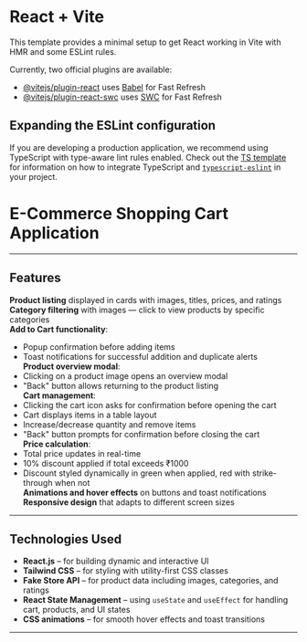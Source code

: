 # React + Vite

This template provides a minimal setup to get React working in Vite with HMR and some ESLint rules.

Currently, two official plugins are available:

- [@vitejs/plugin-react](https://github.com/vitejs/vite-plugin-react/blob/main/packages/plugin-react) uses [Babel](https://babeljs.io/) for Fast Refresh
- [@vitejs/plugin-react-swc](https://github.com/vitejs/vite-plugin-react/blob/main/packages/plugin-react-swc) uses [SWC](https://swc.rs/) for Fast Refresh

## Expanding the ESLint configuration

If you are developing a production application, we recommend using TypeScript with type-aware lint rules enabled. Check out the [TS template](https://github.com/vitejs/vite/tree/main/packages/create-vite/template-react-ts) for information on how to integrate TypeScript and [`typescript-eslint`](https://typescript-eslint.io) in your project.

# E-Commerce Shopping Cart Application



---

## Features

 **Product listing** displayed in cards with images, titles, prices, and ratings  
 **Category filtering** with images — click to view products by specific categories  
 **Add to Cart functionality**:
- Popup confirmation before adding items  
- Toast notifications for successful addition and duplicate alerts  
 **Product overview modal**:
- Clicking on a product image opens an overview modal  
- "Back" button allows returning to the product listing  
**Cart management**:
- Clicking the cart icon asks for confirmation before opening the cart  
- Cart displays items in a table layout  
- Increase/decrease quantity and remove items  
- "Back" button prompts for confirmation before closing the cart  
 **Price calculation**:
- Total price updates in real-time  
- 10% discount applied if total exceeds ₹1000  
- Discount styled dynamically in green when applied, red with strike-through when not  
**Animations and hover effects** on buttons and toast notifications  
**Responsive design** that adapts to different screen sizes  

---

##  Technologies Used

- **React.js** – for building dynamic and interactive UI  
- **Tailwind CSS** – for styling with utility-first CSS classes  
- **Fake Store API** – for product data including images, categories, and ratings  
- **React State Management** – using `useState` and `useEffect` for handling cart, products, and UI states  
- **CSS animations** – for smooth hover effects and toast transitions  

---




